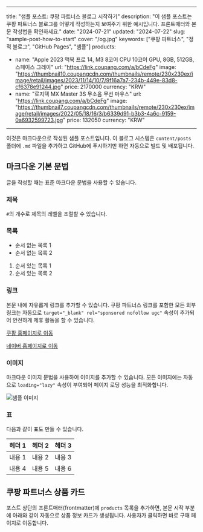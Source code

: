 
---
title: "샘플 포스트: 쿠팡 파트너스 블로그 시작하기"
description: "이 샘플 포스트는 쿠팡 파트너스 블로그를 어떻게 작성하는지 보여주기 위한 예시입니다. 프론트매터와 본문 작성법을 확인하세요."
date: "2024-07-21"
updated: "2024-07-22"
slug: "sample-post-how-to-start"
cover: "/og.jpg"
keywords: ["쿠팡 파트너스", "정적 블로그", "GitHub Pages", "샘플"]
products:
  - name: "Apple 2023 맥북 프로 14, M3 8코어 CPU 10코어 GPU, 8GB, 512GB, 스페이스 그레이"
    url: "https://link.coupang.com/a/bCdeFg"
    image: "https://thumbnail10.coupangcdn.com/thumbnails/remote/230x230ex/image/retail/images/2023/11/14/10/7/9f16a7a7-234b-449e-83d8-cf6378e91244.jpg"
    price: 2170000
    currency: "KRW"
  - name: "로지텍 MX Master 3S 무소음 무선 마우스"
    url: "https://link.coupang.com/a/bCdeFg"
    image: "https://thumbnail7.coupangcdn.com/thumbnails/remote/230x230ex/image/retail/images/2022/05/18/16/3/b6339d91-b3b3-4a6c-9159-0a6932599723.jpg"
    price: 132050
    currency: "KRW"
---

이것은 마크다운으로 작성된 샘플 포스트입니다.
이 블로그 시스템은 `content/posts` 폴더에 `.md` 파일을 추가하고 GitHub에 푸시하기만 하면 자동으로 빌드 및 배포됩니다.

## 마크다운 기본 문법

글을 작성할 때는 표준 마크다운 문법을 사용할 수 있습니다.

### 제목

`#`의 개수로 제목의 레벨을 조절할 수 있습니다.

### 목록

- 순서 없는 목록 1
- 순서 없는 목록 2

1. 순서 있는 목록 1
2. 순서 있는 목록 2

### 링크

본문 내에 자유롭게 링크를 추가할 수 있습니다. 쿠팡 파트너스 링크를 포함한 모든 외부 링크는 자동으로 `target="_blank" rel="sponsored nofollow ugc"` 속성이 추가되어 안전하게 제휴 활동을 할 수 있습니다.

[쿠팡 홈페이지로 이동](https://www.coupang.com)

[네이버 홈페이지로 이동](https://www.naver.com)

### 이미지

마크다운 이미지 문법을 사용하여 이미지를 추가할 수 있습니다. 모든 이미지에는 자동으로 `loading="lazy"` 속성이 부여되어 페이지 로딩 성능을 최적화합니다.

![샘플 이미지](https://picsum.photos/800/400)

### 표

다음과 같이 표도 만들 수 있습니다.

| 헤더 1 | 헤더 2 | 헤더 3 |
| ------ | ------ | ------ |
| 내용 1 | 내용 2 | 내용 3 |
| 내용 4 | 내용 5 | 내용 6 |

## 쿠팡 파트너스 상품 카드

포스트 상단의 프론트매터(frontmatter)에 `products` 목록을 추가하면, 본문 시작 부분에 아래와 같이 자동으로 상품 정보 카드가 생성됩니다. 사용자가 클릭하면 바로 구매 페이지로 이동합니다.
